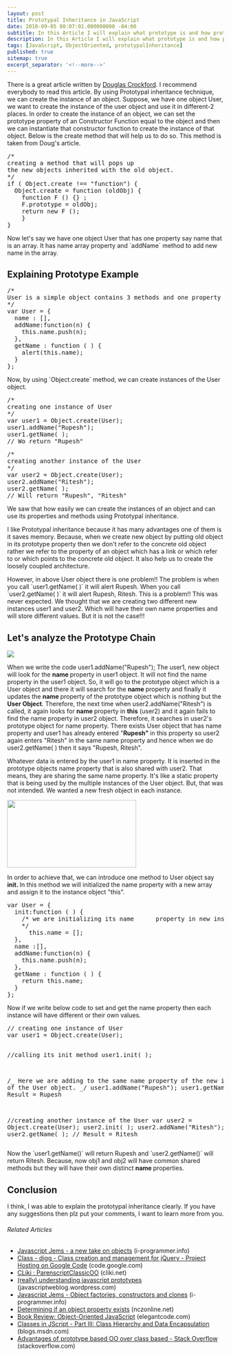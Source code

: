 ```yaml
---
layout: post
title: Prototypal Inheritance in JavaScript
date: 2010-09-05 08:07:01.000000000 -04:00
subtitle: In this Article I will explain what prototype is and how protoBy using Prototypal inheritance technique, we can create the instance of an object.
description: In this Article I will explain what prototype is and how protoBy using Prototypal inheritance technique, we can create the instance of an object.
tags: [JavaScript, ObjectOriented, prototypalInheritance]
published: true
sitemap: true
excerpt_separator: '<!--more-->'
---
```


<p>There is a great article written by <a href="http://javascript.crockford.com/prototypal.html" target="_blank" rel="noopener noreferrer">Douglas Crockford</a>. I recommend everybody to read this article. By using Prototypal inheritance technique, we can create the instance of an object. Suppose, we have one object User, we want to create the instance of the user object and use it in different-2 places. In order to create the instance of an object, we can set the prototype property of an Constructor Function equal to the object and then we can instantiate that constructor function to create the instance of that object. Below is the create method that will help us to do so. This method is taken from Doug's article.</p>
<pre class="EnlighterJSRAW" data-enlighter-language="null">/*
creating a method that will pops up
the new objects inherited with the old object.
*/
if ( Object.create !== "function") {
  Object.create = function (oldObj) {
    function F () {} ;
    F.prototype = oldObj;
    return new F ();
    }
}</pre>
<p>Now let's say we have one object User that has one property say name that is an array. It has name array property and `addName` method to add new name in the array.</p>
<h2>Explaining Prototype Example</h2>
<pre class="EnlighterJSRAW" data-enlighter-language="null">/*
User is a simple object contains 3 methods and one property
*/
var User = {
  name : [],
  addName:function(n) {
    this.name.push(n);
  },
  getName : function ( ) {
    alert(this.name);
  }
};</pre>
<p>Now, by using `Object.create` method, we can create instances of the User object.</p>
<pre class="EnlighterJSRAW" data-enlighter-language="null">/*
creating one instance of User
*/
var user1 = Object.create(User);
user1.addName("Rupesh");
user1.getName( );
// Wo return "Rupesh"</pre>
<pre class="EnlighterJSRAW" data-enlighter-language="null">/*
creating another instance of the User
*/
var user2 = Object.create(User);
user2.addName("Ritesh");
user2.getName( );
// Will return "Rupesh", "Ritesh"</pre>
<p>We saw that how easily we can create the instances of an object and can use its properties and methods using Prototypal inheritance.</p>
<p>I like Prototypal inheritance because it has many advantages one of them is it saves memory. Because, when we create new object by putting old object in its prototype property then we don't refer to the concrete old object rather we refer to the property of an object which has a link or which refer to or which points to the concrete old object. It also help us to create the loosely coupled architecture.</p>
<p>However, in above User object there is one problem!! The problem is when you call `user1.getName( )` it will alert Rupesh. When you call `user2.getName( )` it will alert Rupesh, Ritesh. This is a problem!! This was never expected. We thought that we are creating two different new instances user1 and user2. Which will have their own name properties and will store different values. But it is not the case!!!</p>
<h2>Let's analyze the Prototype Chain</h2>
<p><img class="size-full" src="{{ site.baseurl }}/assets/2010/09/lens-14274696621702000794186467.jpg" data-wpid="106" /></p>
<p>When we write the code user1.addName("Rupesh"); The user1, new object will look for the <strong>name </strong>property in user1 object. It will not find the name property in the user1 object. So, it will go to the prototype object which is a User object and there it will search for the <strong>name </strong>property and finally it updates the <strong>name </strong>property of the prototype object which is nothing but the <strong>User Object</strong>. Therefore, the next time when user2.addName("Ritesh") is called, it again looks for <strong>name </strong>property in <strong>this</strong> (user2) and it again fails to find the name property in user2 object. Therefore, it searches in user2's prototype object for name property. There exists User object that has name property and user1 has already entered "<strong>Rupesh" </strong>in this property so user2 again enters "Ritesh" in the same name property and hence when we do user2.getName( ) then it says "Rupesh, Ritesh".</p>
<p>Whatever data is entered by the user1 in name property. It is inserted in the prototype objects name property that is also shared with user2. That means, they are sharing the same name property. It's like a static property that is being used by the multiple instances of the User object. But, that was not intended. We wanted a new fresh object in each instance.</p>
<p><a href="http://rupeshtiwari.com/wp-content/uploads/2010/09/after-init.jpg"><img class="aligncenter" title="After Init method" src="{{ site.baseurl }}/assets/2010/09/after-init.jpg?w=300" alt="" width="300" height="157" /></a></p>
<p>In order to achieve that, we can introduce one method to User object say <strong>init. </strong>In this method we will initialized the name property with a new array and assign it to the instance object "this".</p>
<pre class="EnlighterJSRAW" data-enlighter-language="null">var User = {
  init:function ( ) {
    /* we are initializing its name      property in new instance or new     object.
    */
      this.name = [];
  },
  name :[],
  addName:function(n) {
    this.name.push(n);
  },
  getName : function ( ) {
    return this.name;
  }
};</pre>
<p>Now if we write below code to set and get the name property then each instance will have different or their own values.</p>
<pre class="EnlighterJSRAW" data-enlighter-language="null">// creating one instance of User
var user1 = Object.create(User);

//calling its init method
user1.init( );

/_
Here we are adding to the same name property of the new instance of the User object.
_/
user1.addName("Rupesh");
user1.getName( );
// Result = Rupesh

//creating another instance of the User
var user2 = Object.create(User);
user2.init( );
user2.addName("Ritesh");
user2.getName( );
// Result = Ritesh</pre>

<p>Now the `user1.getName()` will return Rupesh and `user2.getName()` will return Ritesh. Because, now obj1 and obj2 will have common shared methods but they will have their own distinct <strong>name </strong>properties.</p>
<h2>Conclusion</h2>
<p>I think, I was able to explain the prototypal inheritance clearly. If you have any suggestions then plz put your comments, I want to learn more from you.</p>
<h6 class="zemanta-related-title" style="font-size: 1em;">Related Articles</h6>
<ul class="zemanta-article-ul">
<li class="zemanta-article-ul-li"><a href="http://www.i-programmer.info/programming/javascript/1029-javascript-jems-a-new-take-on-objects.html">Javascript Jems - a new take on objects</a> (i-programmer.info)</li>
<li class="zemanta-article-ul-li"><a href="http://code.google.com/p/digg/wiki/Class">Class - digg - Class creation and management for jQuery - Project Hosting on Google Code</a> (code.google.com)</li>
<li class="zemanta-article-ul-li"><a href="http://www.cliki.net/ParenscriptClassicOO">CLiki : ParenscriptClassicOO</a> (cliki.net)</li>
<li class="zemanta-article-ul-li"><a href="http://javascriptweblog.wordpress.com/2010/06/07/understanding-javascript-prototypes/">(really) understanding javascript prototypes</a> (javascriptweblog.wordpress.com)</li>
<li class="zemanta-article-ul-li"><a href="http://www.i-programmer.info/programming/javascript/1284-javascript-jems-object-factories-constructors-and-clones.html">Javascript Jems - Object factories, constructors and clones</a> (i-programmer.info)</li>
<li class="zemanta-article-ul-li"><a href="http://www.nczonline.net/blog/2010/07/27/determining-if-an-object-property-exists/">Determining if an object property exists</a> (nczonline.net)</li>
<li class="zemanta-article-ul-li"><a href="http://elegantcode.com/2010/08/11/book-review-object-oriented-javascript/">Book Review: Object-Oriented JavaScript</a> (elegantcode.com)</li>
<li class="zemanta-article-ul-li"><a href="http://blogs.msdn.com/b/jscript/archive/2007/10/31/classes-in-jscript-part-iii-class-hierarchy-and-data-encapsulation.aspx">Classes in JScript - Part III: Class Hierarchy and Data Encapsulation</a> (blogs.msdn.com)</li>
<li class="zemanta-article-ul-li"><a href="http://stackoverflow.com/questions/879061/advantages-of-prototype-based-oo-over-class-based">Advantages of prototype based OO over class based - Stack Overflow</a> (stackoverflow.com)</li>
</ul>

